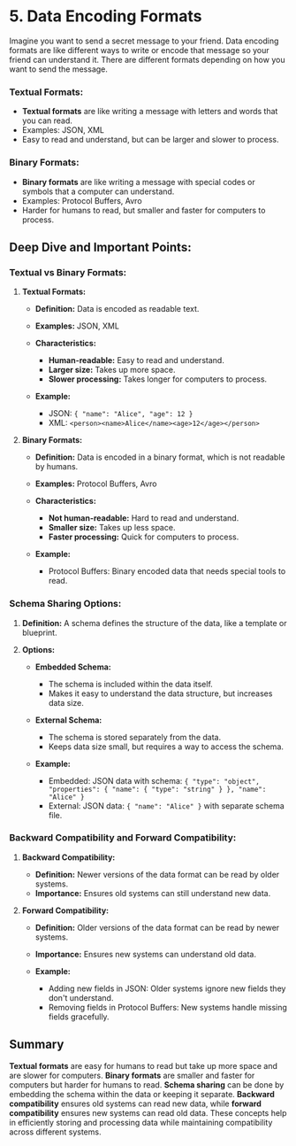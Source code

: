 # 5. Data Encoding Formats

Imagine you want to send a secret message to your friend. Data encoding formats are like different ways to write or encode that message so your friend can understand it. There are different formats depending on how you want to send the message.

### Textual Formats:

- **Textual formats** are like writing a message with letters and words that you can read.
- Examples: JSON, XML
- Easy to read and understand, but can be larger and slower to process.

### Binary Formats:

- **Binary formats** are like writing a message with special codes or symbols that a computer can understand.
- Examples: Protocol Buffers, Avro
- Harder for humans to read, but smaller and faster for computers to process.

## Deep Dive and Important Points:

### Textual vs Binary Formats:

1. **Textual Formats:**

   - **Definition:** Data is encoded as readable text.
   - **Examples:** JSON, XML
   - **Characteristics:**

     - **Human-readable:** Easy to read and understand.
     - **Larger size:** Takes up more space.
     - **Slower processing:** Takes longer for computers to process.

   - **Example:**
     - JSON: `{ "name": "Alice", "age": 12 }`
     - XML: `<person><name>Alice</name><age>12</age></person>`

2. **Binary Formats:**

   - **Definition:** Data is encoded in a binary format, which is not readable by humans.
   - **Examples:** Protocol Buffers, Avro
   - **Characteristics:**

     - **Not human-readable:** Hard to read and understand.
     - **Smaller size:** Takes up less space.
     - **Faster processing:** Quick for computers to process.

   - **Example:**
     - Protocol Buffers: Binary encoded data that needs special tools to read.

### Schema Sharing Options:

1. **Definition:** A schema defines the structure of the data, like a template or blueprint.

2. **Options:**

   - **Embedded Schema:**

     - The schema is included within the data itself.
     - Makes it easy to understand the data structure, but increases data size.

   - **External Schema:**

     - The schema is stored separately from the data.
     - Keeps data size small, but requires a way to access the schema.

   - **Example:**
     - Embedded: JSON data with schema: `{ "type": "object", "properties": { "name": { "type": "string" } }, "name": "Alice" }`
     - External: JSON data: `{ "name": "Alice" }` with separate schema file.

### Backward Compatibility and Forward Compatibility:

1. **Backward Compatibility:**

   - **Definition:** Newer versions of the data format can be read by older systems.
   - **Importance:** Ensures old systems can still understand new data.

2. **Forward Compatibility:**

   - **Definition:** Older versions of the data format can be read by newer systems.
   - **Importance:** Ensures new systems can understand old data.

   - **Example:**
     - Adding new fields in JSON: Older systems ignore new fields they don't understand.
     - Removing fields in Protocol Buffers: New systems handle missing fields gracefully.

## Summary

**Textual formats** are easy for humans to read but take up more space and are slower for computers. **Binary formats** are smaller and faster for computers but harder for humans to read. **Schema sharing** can be done by embedding the schema within the data or keeping it separate. **Backward compatibility** ensures old systems can read new data, while **forward compatibility** ensures new systems can read old data. These concepts help in efficiently storing and processing data while maintaining compatibility across different systems.

